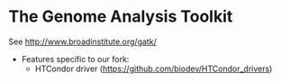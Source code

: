 The Genome Analysis Toolkit
============
See http://www.broadinstitute.org/gatk/

* Features specific to our fork:
  * HTCondor driver (https://github.com/biodev/HTCondor_drivers)
